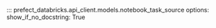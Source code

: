 ::: prefect_databricks.api_client.models.notebook_task_source
    options:
      show_if_no_docstring: True